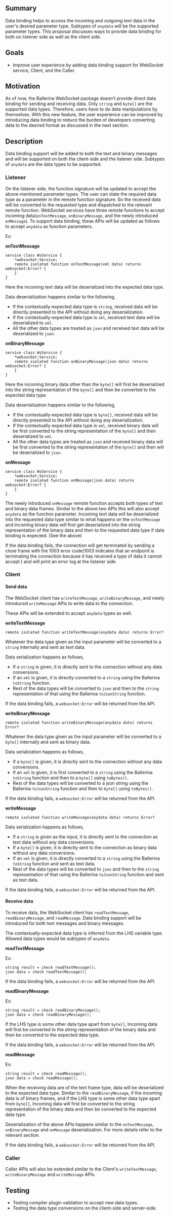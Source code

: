 ## Summary

Data binding helps to access the incoming and outgoing text data in the user's desired parameter type. Subtypes of `anydata` will be the supported parameter types. This proposal discusses ways to provide data binding for both on listener side as well as the client side.

## Goals

- Improve user experience by adding data binding support for WebSocket service, Client, and the Caller.

## Motivation

As of now, the Ballerina WebSocket package doesn’t provide direct data binding for sending and receiving data. Only `string` and `byte[]` are the supported data types. Therefore, users have to do data manipulations by themselves. With this new feature, the user experience can be improved by introducing data binding to reduce the burden of developers converting data to the desired format as discussed in the next section.

## Description

Data binding support will be added to both the text and binary messages and will be supported on both the client-side and the listener side. Subtypes of `anydata` are the data types to be supported.

### Listener

On the listener side, the function signature will be updated to accept the above-mentioned parameter types. The user can state the required data type as a parameter in the remote function signature. So the received data will be converted to the requested type and dispatched to the relevant remote function. WebSocket services have three remote functions to accept incoming data(`onTextMessage`, `onBinaryMessage`, and the newly introduced `onMessage`). To support data binding, these APIs will be updated as follows to accept `anydata` as function parameters.

Ex:

**onTextMessage**

```ballerina
service class WsService { 
    *websocket:Service;
    remote isolated function onTextMessage(xml data) returns websocket:Error? { 
    } 
}
```

Here the incoming text data will be deserialized into the expected data type.

Data deserialization happens similar to the following,

- If the contextually-expected data type is `string`, received data will be directly presented to the API without doing any deserialization.
- If the contextually-expected data type is `xml`, received text data will be deserialized to `xml`.
- All the other data types are treated as `json` and received text data will be deserialized to `json`.

**onBinaryMessage**

```ballerina
service class WsService { 
    *websocket:Service;
    remote isolated function onBinaryMessage(json data) returns websocket:Error? { 
    } 
}
```

Here the incoming binary data other than the `byte[]` will first be deserialized into the string representation of the `byte[]` and then be converted to the expected data type.

Data deserialization happens similar to the following,

- If the contextually-expected data type is `byte[]`, received data will be directly presented to the API without doing any deserialization.
- If the contextually-expected data type is `xml`, received binary data will be first converted to the string representation of the `byte[]` and then deserialized to `xml`.
- All the other data types are treated as `json` and received binary data will be first converted to the string representation of the `byte[]` and then will be deserialized to `json`.

**onMessage**

```ballerina
service class WsService { 
    *websocket:Service;
    remote isolated function onMessage(json data) returns websocket:Error? { 
    } 
}
```

The newly introduced `onMessage` remote function accepts both types of text and binary data frames. Similar to the above two APIs this will also accept `anydata` as the function parameter. Incoming text data will be deserialized into the requested data type similar to what happens on the `onTextMessage` and incoming binary data will first get deserialized into the string representation of the binary data and then to the requested data type if data binding is expected. (See the above)

If the data binding fails, the connection will get terminated by sending a close frame with the 1003 error code(1003 indicates that an endpoint is terminating the connection because it has received a type of data it cannot accept ) and will print an error log at the listener side.

### Client

#### Send data

The WebSocket client has `writeTextMessage`, `writeBinaryMessage`, and newly introduced `writeMessage`  APIs to write data to the connection.

These APIs will be extended to accept  `anydata` types as well.

**writeTextMessage**

```ballerina
remote isolated function writeTextMessage(anydata data) returns Error?
```
Whatever the data type given as the input parameter will be converted to a `string` internally and sent as text data.

Data serialization happens as follows,
- If a `string` is given, it is directly sent to the connection without any data conversions.
- If an `xml` is given, it is directly converted to a `string` using the Ballerina `toString` function.
- Rest of the data types will be converted to `json` and then to the `string` representation of that using the Ballerina `toJsonString` function.

If the data binding fails, a `websocket:Error` will be returned from the API.

**writeBinaryMessage**

```ballerina
remote isolated function writeBinaryMessage(anydata data) returns Error?
```
Whatever the data type given as the input parameter will be converted to a `byte[]` internally and sent as binary data.

Data serialization happens as follows,
- If a `byte[]` is given, it is directly sent to the connection without any data conversions.
- If an `xml` is given, it is first converted to a `string` using the Ballerina `toString` function and then to a `byte[]` using `toBytes()`.
- Rest of the data types will be converted to a json string using the Ballerina `toJsonString` function and then to `byte[]` using `toBytes()`.

If the data binding fails, a `websocket:Error` will be returned from the API.

**writeMessage**

```ballerina
remote isolated function writeMessage(anydata data) returns Error?
```

Data serialization happens as follows,

- If a `string` is given as the input, it is directly sent to the connection as text data without any data conversions.
- If a `byte[]` is given, it is directly sent to the connection as binary data without any data conversions.
- If an `xml` is given, it is directly converted to a `string` using the Ballerina `toString` function and sent as text data.
- Rest of the data types will be converted to `json` and then to the `string` representation of that using the Ballerina `toJsonString` function and sent as text data.

If the data binding fails, a `websocket:Error` will be returned from the API.

#### Receive data

To receive data, the WebSocket client has `readTextMessage`, `readBinaryMessage`, and `readMessage`. Data binding support will be introduced for both text messages and binary messages.

The contextually-expected data type is inferred from the LHS variable type. Allowed data types would be subtypes of `anydata`.

**readTextMessage**

Ex:
```ballerina
string result = check readTextMessage();
json data = check readTextMessage();
```

If the data binding fails, a `websocket:Error` will be returned from the API.

**readBinaryMessage**

Ex:
```ballerina
string result = check readBinaryMessage();
json data = check readBinaryMessage();
```
If the LHS type is some other data type apart from `byte[]`, Incoming data will first be converted to the string representation of the binary data and then be converted to the expected data type.

If the data binding fails, a `websocket:Error` will be returned from the API.

**readMessage**

Ex:
```ballerina
string result = check readMessage();
json data = check readMessage();
```

When the receiving data are of the text frame type, data will be deserialized to the expected data type. Similar to the `readBinaryMessage`, if the incoming data is of binary frames, and if the LHS type is some other data type apart from `byte[]`, Incoming data will first be converted to the string representation of the binary data and then be converted to the expected data type.

Deserialization of the above APIs happens similar to the `onTextMessage`, `onBinaryMessage` and `onMessage` deserialization. For more details refer to the relevant section.

If the data binding fails, a `websocket:Error` will be returned from the API.

### Caller

Caller APIs will also be extended similar to the Client's `writeTextMessage`, `writeBinaryMessage` and `writeMessage` APIs.

## Testing

- Testing compiler plugin validation to accept new data types.
- Testing the data type conversions on the client-side and server-side.
